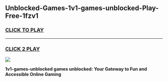 
## Unblocked-Games-1v1-games-unblocked-Play-Free-1fzv1
<h3>
<a href="https://premium76.site?title=1v1-games-unblocked&ref=19M">CLICK TO PLAY</a></h3>
<hr>

<h3>
<a href="https://premium76.site?title=1v1-games-unblocked&ref=19M">CLICK 2 PLAY</a>
  
</h3>

<a href="https://premium76.site?title=1v1-games-unblocked&ref=19M"><img src="https://clearcache.store/games.png"></a>


**1v1-games-unblocked games unblocked: Your Gateway to Fun and Accessible Online Gaming**
